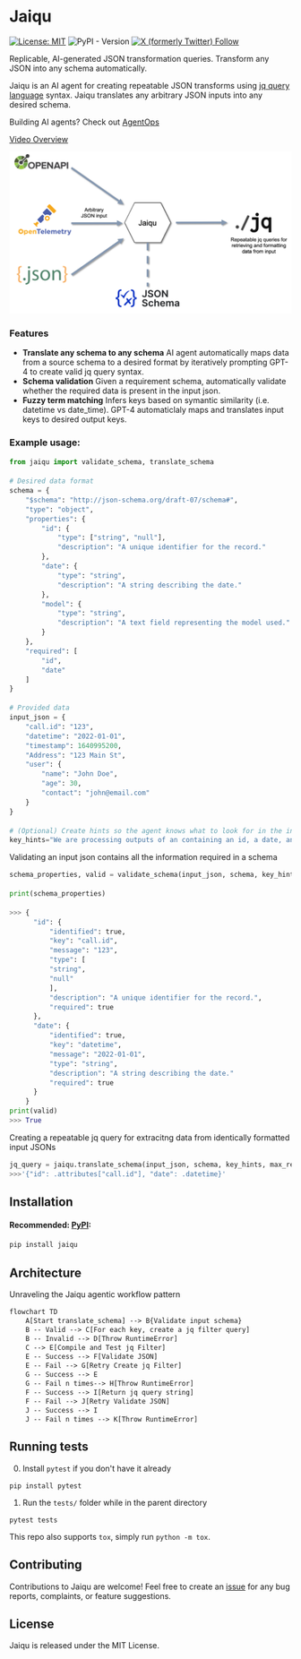 # Jaiqu

[![License: MIT](https://img.shields.io/badge/License-MIT-yellow.svg)](https://opensource.org/licenses/MIT) ![PyPI - Version](https://img.shields.io/pypi/v/jaiqu)
[![X (formerly Twitter) Follow](https://img.shields.io/twitter/follow/AgentOpsAI)](https://x.com/agentopsai)

Replicable, AI-generated JSON transformation queries. Transform any JSON into any schema automatically.

Jaiqu is an AI agent for creating repeatable JSON transforms using [jq query language](https://jqlang.github.io/jq/) syntax. Jaiqu translates any arbitrary JSON inputs into any desired schema.

Building AI agents? Check out [AgentOps](https://agentops.ai/?jaiqu)

[Video Overview](https://youtu.be/exbV35-XWA0)

![Alt text](architecture.png)


### Features
* **Translate any schema to any schema** AI agent automatically maps data from a source schema to a desired format by iteratively prompting GPT-4 to create valid jq query syntax.
* **Schema validation** Given a requirement schema, automatically validate whether the required data is present in the input json.
* **Fuzzy term matching** Infers keys based on symantic similarity (i.e. datetime vs date_time). GPT-4 automaticlaly maps and translates input keys to desired output keys.

### Example usage:

```python
from jaiqu import validate_schema, translate_schema

# Desired data format 
schema = {
    "$schema": "http://json-schema.org/draft-07/schema#",
    "type": "object",
    "properties": {
        "id": {
            "type": ["string", "null"],
            "description": "A unique identifier for the record."
        },
        "date": {
            "type": "string",
            "description": "A string describing the date."
        },
        "model": {
            "type": "string",
            "description": "A text field representing the model used."
        }
    },
    "required": [
        "id",
        "date"
    ]
}

# Provided data
input_json = {
    "call.id": "123",
    "datetime": "2022-01-01",
    "timestamp": 1640995200,
    "Address": "123 Main St",
    "user": {
        "name": "John Doe",
        "age": 30,
        "contact": "john@email.com"
    }
}

# (Optional) Create hints so the agent knows what to look for in the input
key_hints="We are processing outputs of an containing an id, a date, and a model. All the required fields should be present in this input, but the names might be different."
```

Validating an input json contains all the information required in a schema
```python
schema_properties, valid = validate_schema(input_json, schema, key_hints)

print(schema_properties)

>>> {
      "id": {
          "identified": true,
          "key": "call.id",
          "message": "123",
          "type": [
          "string",
          "null"
          ],
          "description": "A unique identifier for the record.",
          "required": true
      },
      "date": {
          "identified": true,
          "key": "datetime",
          "message": "2022-01-01",
          "type": "string",
          "description": "A string describing the date."
          "required": true
      }
    }
print(valid)
>>> True
```

Creating a repeatable jq query for extracitng data from identically formatted input JSONs
```python
jq_query = jaiqu.translate_schema(input_json, schema, key_hints, max_retries=30)
>>>'{"id": .attributes["call.id"], "date": .datetime}'
```

## Installation

#### Recommended: [PyPI](https://pypi.org/project/jaiqu/):

```bash
pip install jaiqu
```


## Architecture
Unraveling the Jaiqu agentic workflow pattern 
```mermaid
flowchart TD
    A[Start translate_schema] --> B{Validate input schema}
    B -- Valid --> C[For each key, create a jq filter query]
    B -- Invalid --> D[Throw RuntimeError]
    C --> E[Compile and Test jq Filter]
    E -- Success --> F[Validate JSON]
    E -- Fail --> G[Retry Create jq Filter]
    G -- Success --> E
    G -- Fail n times--> H[Throw RuntimeError]
    F -- Success --> I[Return jq query string]
    F -- Fail --> J[Retry Validate JSON]
    J -- Success --> I
    J -- Fail n times --> K[Throw RuntimeError]
```


## Running tests

0. Install `pytest` if you don't have it already

```shell
pip install pytest
```

1. Run the `tests/` folder while in the parent directory

```shell
pytest tests
```

This repo also supports `tox`, simply run `python -m tox`.

## Contributing

Contributions to Jaiqu are welcome! Feel free to create an [issue](https://github.com/AgentOps-AI/jaiqu/issues) for any bug reports, complaints, or feature suggestions.

## License

Jaiqu is released under the MIT License.

